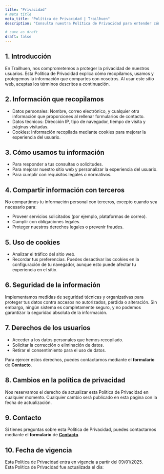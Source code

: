 ```yaml
---
title: "Privacidad"
# meta title
meta_title: "Política de Privacidad | Trailhuen"
description: "Consulta nuestra Política de Privacidad para entender cómo recopilamos, utilizamos y protegemos tu información personal en Trailhuen."

# save as draft
draft: false
---
```


## 1. Introducción

En Trailhuen, nos comprometemos a proteger la privacidad de nuestros usuarios. Esta Política de Privacidad explica cómo recopilamos, usamos y protegemos la información que compartes con nosotros. Al usar este sitio web, aceptas los términos descritos a continuación.

## 2. Información que recopilamos

- Datos personales: Nombre, correo electrónico, y cualquier otra información que proporciones al rellenar formularios de contacto.
- Datos técnicos: Dirección IP, tipo de navegador, tiempo de visita y páginas visitadas.
- Cookies: Información recopilada mediante cookies para mejorar la experiencia del usuario.

## 3. Cómo usamos tu información

- Para responder a tus consultas o solicitudes.
- Para mejorar nuestro sitio web y personalizar la experiencia del usuario.
- Para cumplir con requisitos legales o normativos.

## 4. Compartir información con terceros

No compartimos tu información personal con terceros, excepto cuando sea necesario para:

- Proveer servicios solicitados (por ejemplo, plataformas de correo).
- Cumplir con obligaciones legales.
- Proteger nuestros derechos legales o prevenir fraudes.

## 5. Uso de cookies

- Analizar el tráfico del sitio web.
- Recordar tus preferencias. Puedes desactivar las cookies en la configuración de tu navegador, aunque esto puede afectar tu experiencia en el sitio.

## 6. Seguridad de la información

Implementamos medidas de seguridad técnicas y organizativas para proteger tus datos contra accesos no autorizados, pérdida o alteración. Sin embargo, ningún sistema es completamente seguro, y no podemos garantizar la seguridad absoluta de la información.

## 7. Derechos de los usuarios

- Acceder a los datos personales que hemos recopilado.
- Solicitar la corrección o eliminación de datos.
- Retirar el consentimiento para el uso de datos.

Para ejercer estos derechos, puedes contactarnos mediante el __formulario__ de  __[Contacto](/contact)__.

## 8. Cambios en la política de privacidad

Nos reservamos el derecho de actualizar esta Política de Privacidad en cualquier momento. Cualquier cambio será publicado en esta página con la fecha de actualización.

## 9. Contacto

Si tienes preguntas sobre esta Política de Privacidad, puedes contactarnos mediante el __formulario__ de  __[Contacto](/contact)__.

## 10. Fecha de vigencia

Esta Política de Privacidad entra en vigencia a partir del 09/01/2025.                                                                  
Esta Política de Privacidad fue actualizada el día: